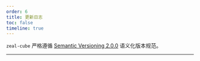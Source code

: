 ```yaml
---
order: 6
title: 更新日志
toc: false
timeline: true
---
```


`zeal-cube` 严格遵循 [Semantic Versioning 2.0.0](http://semver.org/lang/zh-CN/) 语义化版本规范。

---
